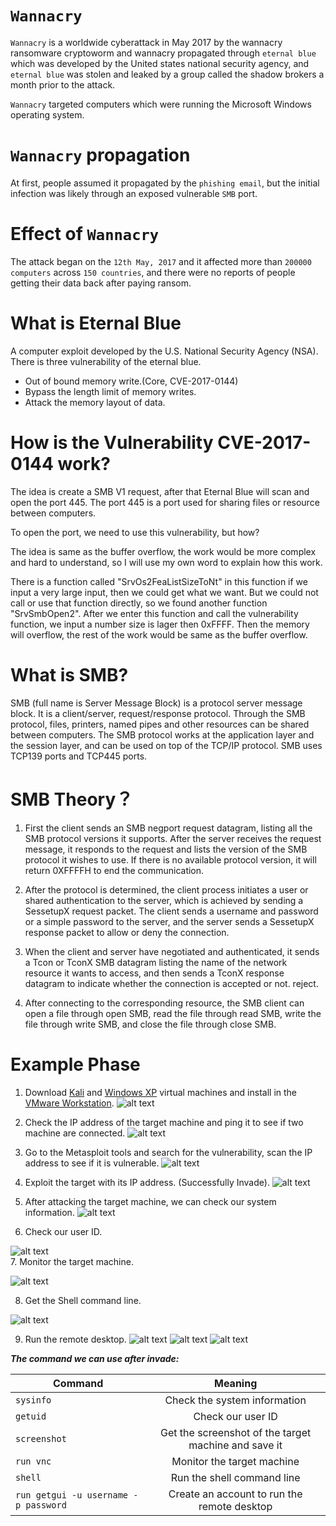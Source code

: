 # `Wannacry`
 `Wannacry` is a worldwide cyberattack in May 2017 by the wannacry ransomware cryptoworm and wannacry propagated through `eternal blue` which was developed by the United states national security agency, and `eternal blue` was stolen and leaked by a group called the shadow brokers a month prior to the attack. 

`Wannacry` targeted computers which were running the Microsoft Windows operating system.

# `Wannacry` propagation
At first, people assumed it propagated by the `phishing email`, but the initial infection was likely through an exposed vulnerable `SMB` port.

# Effect of `Wannacry`
 
The attack began on the `12th May, 2017` and it affected more than `200000 computers` across `150 countries`, and there were no reports of people getting their data back after paying ransom.

# What is Eternal Blue
A computer exploit developed by the U.S. National Security Agency (NSA).
There is three vulnerability of the eternal blue.
- Out of bound memory write.(Core, CVE-2017-0144)
- Bypass the length limit of memory writes.
- Attack the memory layout of data.

# How is the Vulnerability CVE-2017-0144 work?

The idea is create a SMB V1 request, after that Eternal Blue will scan and open the port 445. The port 445 is a port used for sharing files or resource between computers.

To open the port, we need to use this vulnerability, but how?

The idea is same as the buffer overflow, the work would be more complex and hard to understand, so I will use my own word to explain how this work.

There is a function called "SrvOs2FeaListSizeToNt" in this function if we input a very large input, then we could get what we want. But we could not call or use that function directly, so we found another function "SrvSmbOpen2". After we enter this function and call the vulnerability function, we input a number size is lager then 0xFFFF. Then the memory will overflow, the rest of the work would be same as the buffer overflow.

# What is SMB?

SMB (full name is Server Message Block) is a protocol server message block. It is a client/server, request/response protocol. Through the SMB protocol, files, printers, named pipes and other resources can be shared between computers. The SMB protocol works at the application layer and the session layer, and can be used on top of the TCP/IP protocol. SMB uses TCP139 ports and TCP445 ports.

# SMB Theory？

1. First the client sends an SMB negport request datagram, listing all the SMB protocol versions it supports. After the server receives the request message, it responds to the request and lists the version of the SMB protocol it wishes to use. If there is no available protocol version, it will return 0XFFFFH to end the communication.

2. After the protocol is determined, the client process initiates a user or shared authentication to the server, which is achieved by sending a SessetupX request packet. The client sends a username and password or a simple password to the server, and the server sends a SessetupX response packet to allow or deny the connection.

3. When the client and server have negotiated and authenticated, it sends a Tcon or TconX SMB datagram listing the name of the network resource it wants to access, and then sends a TconX response datagram to indicate whether the connection is accepted or not. reject.

4. After connecting to the corresponding resource, the SMB client can open a file through open SMB, read the file through read SMB, write the file through write SMB, and close the file through close SMB.






# Example Phase

 1. Download [Kali](https://www.kali.org/get-kali/ "Kali download page") and [Windows XP](https://isoriver.com/windows-xp-iso-download/ "Windows XP download page") virtual machines and install in the [VMware Workstation](https://www.vmware.com/ca/products/workstation-pro.html "VMware Workstation download page").
![alt text](https://github.com/KairoGoo/presentation_2/blob/main/images/1.png) 

 2. Check the IP address of the target machine and ping it to see  if two machine are connected.
![alt text](https://github.com/KairoGoo/presentation_2/blob/main/images/2.png) 

 3. Go to the Metasploit tools and search for the vulnerability, scan the IP address to see if it is vulnerable.
![alt text](https://github.com/KairoGoo/presentation_2/blob/main/images/3.png) 

 4. Exploit the target with its IP address. (Successfully Invade).
![alt text](https://github.com/KairoGoo/presentation_2/blob/main/images/4.png)

 5. After attacking the target machine, we can check our system information. 
![alt text](https://github.com/KairoGoo/presentation_2/blob/main/images/5.png)  

 6. Check our user ID.
 
![alt text](https://github.com/KairoGoo/presentation_2/blob/main/images/6.png)  
 7. Monitor the target machine.
 
![alt text](https://github.com/KairoGoo/presentation_2/blob/main/images/7.png) 

 8. Get the Shell command line.
 
![alt text](https://github.com/KairoGoo/presentation_2/blob/main/images/8.png) 

 9. Run the remote desktop.
![alt text](https://github.com/KairoGoo/presentation_2/blob/main/images/9_1.png) 
![alt text](https://github.com/KairoGoo/presentation_2/blob/main/images/9_2.png)
![alt text](https://github.com/KairoGoo/presentation_2/blob/main/images/9_3.png) 

***The command we can use after invade:*** 
 
 | Command                | Meaning       |
| ---------------------  |:-------------:|
| `sysinfo` | Check the system information     | 
| `getuid` |  Check our user ID   |   
| `screenshot` |  Get the screenshot of the target machine and save it    |
| `run vnc` |  Monitor the target machine |  
| `shell` | Run the shell command line  |  
| `run getgui -u username -p password` |  Create an account to run the remote desktop |  

> 
